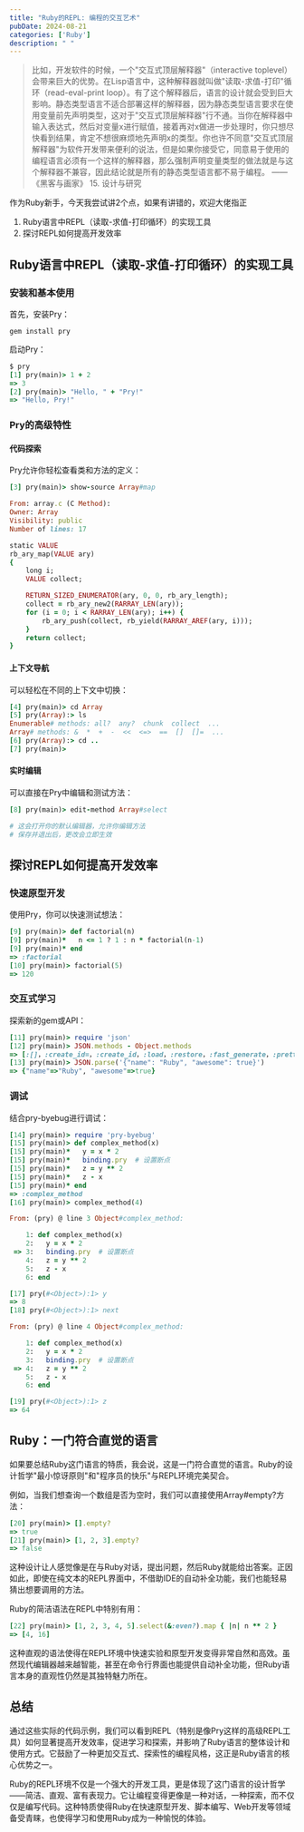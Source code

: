 ```yaml
---
title: "Ruby的REPL: 编程的交互艺术"
pubDate: 2024-08-21
categories: ['Ruby']
description: " "
---
```


> 比如，开发软件的时候，一个"交互式顶层解释器"（interactive toplevel）会带来巨大的优势。在Lisp语言中，这种解释器就叫做"读取-求值-打印"循环（read-eval-print loop）。有了这个解释器后，语言的设计就会受到巨大影响。静态类型语言不适合部署这样的解释器，因为静态类型语言要求在使用变量前先声明类型，这对于"交互式顶层解释器"行不通。当你在解释器中输入表达式，然后对变量x进行赋值，接着再对x做进一步处理时，你只想尽快看到结果，肯定不想很麻烦地先声明x的类型。你也许不同意"交互式顶层解释器"为软件开发带来便利的说法，但是如果你接受它，同意易于使用的编程语言必须有一个这样的解释器，那么强制声明变量类型的做法就是与这个解释器不兼容，因此结论就是所有的静态类型语言都不易于编程。  ——《黑客与画家》 15. 设计与研究

作为Ruby新手，今天我尝试讲2个点，如果有讲错的，欢迎大佬指正
1. Ruby语言中REPL（读取-求值-打印循环）的实现工具
2. 探讨REPL如何提高开发效率

## Ruby语言中REPL（读取-求值-打印循环）的实现工具

### 安装和基本使用

首先，安装Pry：
```shell
gem install pry
```
启动Pry：
```ruby
$ pry
[1] pry(main)> 1 + 2
=> 3
[2] pry(main)> "Hello, " + "Pry!"
=> "Hello, Pry!"
```
### Pry的高级特性

#### 代码探索

Pry允许你轻松查看类和方法的定义：
```ruby
[3] pry(main)> show-source Array#map

From: array.c (C Method):
Owner: Array
Visibility: public
Number of lines: 17

static VALUE
rb_ary_map(VALUE ary)
{
    long i;
    VALUE collect;

    RETURN_SIZED_ENUMERATOR(ary, 0, 0, rb_ary_length);
    collect = rb_ary_new2(RARRAY_LEN(ary));
    for (i = 0; i < RARRAY_LEN(ary); i++) {
        rb_ary_push(collect, rb_yield(RARRAY_AREF(ary, i)));
    }
    return collect;
}
  ```
  
#### 上下文导航

可以轻松在不同的上下文中切换：
```ruby
[4] pry(main)> cd Array
[5] pry(Array):> ls
Enumerable# methods: all?  any?  chunk  collect  ...
Array# methods: &  *  +  -  <<  <=>  ==  []  []=  ...
[6] pry(Array):> cd ..
[7] pry(main)>
```
#### 实时编辑

可以直接在Pry中编辑和测试方法：
```ruby
[8] pry(main)> edit-method Array#select

# 这会打开你的默认编辑器，允许你编辑方法
# 保存并退出后，更改会立即生效
```

## 探讨REPL如何提高开发效率

### 快速原型开发

使用Pry，你可以快速测试想法：
```ruby
[9] pry(main)> def factorial(n)
[9] pry(main)*   n <= 1 ? 1 : n * factorial(n-1)
[9] pry(main)* end
=> :factorial
[10] pry(main)> factorial(5)
=> 120
```

### 交互式学习

探索新的gem或API：
```ruby
[11] pry(main)> require 'json'
[12] pry(main)> JSON.methods - Object.methods
=> [:[]，:create_id=，:create_id，:load，:restore，:fast_generate，:pretty_generate，:generator=，:generator，:parser=，:parser，:dump，:parse，:generate，:pretty_unparse，:unparse]
[13] pry(main)> JSON.parse('{"name": "Ruby", "awesome": true}')
=> {"name"=>"Ruby", "awesome"=>true}
```

### 调试

结合pry-byebug进行调试：

```ruby
[14] pry(main)> require 'pry-byebug'
[15] pry(main)> def complex_method(x)
[15] pry(main)*   y = x * 2
[15] pry(main)*   binding.pry  # 设置断点
[15] pry(main)*   z = y ** 2
[15] pry(main)*   z - x
[15] pry(main)* end
=> :complex_method
[16] pry(main)> complex_method(4)

From: (pry) @ line 3 Object#complex_method:

    1: def complex_method(x)
    2:   y = x * 2
 => 3:   binding.pry  # 设置断点
    4:   z = y ** 2
    5:   z - x
    6: end

[17] pry(#<Object>):1> y
=> 8
[18] pry(#<Object>):1> next

From: (pry) @ line 4 Object#complex_method:

    1: def complex_method(x)
    2:   y = x * 2
    3:   binding.pry  # 设置断点
 => 4:   z = y ** 2
    5:   z - x
    6: end

[19] pry(#<Object>):1> z
=> 64
```

## Ruby：一门符合直觉的语言
如果要总结Ruby这门语言的特质，我会说，这是一门符合直觉的语言。Ruby的设计哲学"最小惊讶原则"和"程序员的快乐"与REPL环境完美契合。

例如，当我们想查询一个数组是否为空时，我们可以直接使用Array#empty?方法：
```ruby
[20] pry(main)> [].empty?
=> true
[21] pry(main)> [1, 2, 3].empty?
=> false
```

这种设计让人感觉像是在与Ruby对话，提出问题，然后Ruby就能给出答案。正因如此，即使在纯文本的REPL界面中，不借助IDE的自动补全功能，我们也能轻易猜出想要调用的方法。

Ruby的简洁语法在REPL中特别有用：

```ruby
[22] pry(main)> [1, 2, 3, 4, 5].select(&:even?).map { |n| n ** 2 }
=> [4, 16]
```
这种直观的语法使得在REPL环境中快速实验和原型开发变得非常自然和高效。虽然现代编辑器越来越智能，甚至在命令行界面也能提供自动补全功能，但Ruby语言本身的直观性仍然是其独特魅力所在。

## 总结
通过这些实际的代码示例，我们可以看到REPL（特别是像Pry这样的高级REPL工具）如何显著提高开发效率，促进学习和探索，并影响了Ruby语言的整体设计和使用方式。它鼓励了一种更加交互式、探索性的编程风格，这正是Ruby语言的核心优势之一。

Ruby的REPL环境不仅是一个强大的开发工具，更是体现了这门语言的设计哲学——简洁、直观、富有表现力。它让编程变得更像是一种对话，一种探索，而不仅仅是编写代码。这种特质使得Ruby在快速原型开发、脚本编写、Web开发等领域备受青睐，也使得学习和使用Ruby成为一种愉悦的体验。

